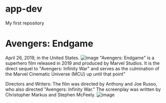 # app-dev
My first repository
# Avengers: Endgame
April 26, 2019, in the United States.
![image](https://github.com/Estrada03/app-dev/assets/134744904/73c89dee-0c1b-466c-8a5b-1c625d5d4563)
"Avengers: Endgame" is a superhero film released in 2019 and produced by Marvel Studios. It is the direct sequel to "Avengers: Infinity War" and serves as the culmination of the Marvel Cinematic Universe (MCU) up until that point"

Directors and Writers: The film was directed by Anthony and Joe Russo, who also directed "Avengers: Infinity War." The screenplay was written by Christopher Markus and Stephen McFeely.
![image](https://github.com/Estrada03/app-dev/assets/134744904/540eb29d-59c7-4caf-ad57-622a6ec3f8e3)





